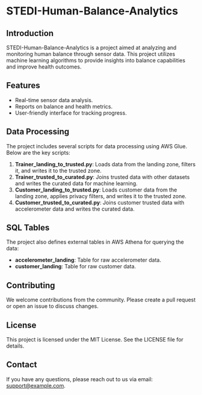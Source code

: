 # STEDI-Human-Balance-Analytics

## Introduction
STEDI-Human-Balance-Analytics is a project aimed at analyzing and monitoring human balance through sensor data. This project utilizes machine learning algorithms to provide insights into balance capabilities and improve health outcomes.

## Features
- Real-time sensor data analysis.
- Reports on balance and health metrics.
- User-friendly interface for tracking progress.


## Data Processing
The project includes several scripts for data processing using AWS Glue. Below are the key scripts:

1. **Trainer_landing_to_trusted.py**: Loads data from the landing zone, filters it, and writes it to the trusted zone.
2. **Trainer_trusted_to_curated.py**: Joins trusted data with other datasets and writes the curated data for machine learning.
3. **Customer_landing_to_trusted.py**: Loads customer data from the landing zone, applies privacy filters, and writes it to the trusted zone.
4. **Customer_trusted_to_curated.py**: Joins customer trusted data with accelerometer data and writes the curated data.

## SQL Tables
The project also defines external tables in AWS Athena for querying the data:

- **accelerometer_landing**: Table for raw accelerometer data.
- **customer_landing**: Table for raw customer data.

## Contributing
We welcome contributions from the community. Please create a pull request or open an issue to discuss changes.

## License
This project is licensed under the MIT License. See the LICENSE file for details.

## Contact
If you have any questions, please reach out to us via email: support@example.com.



